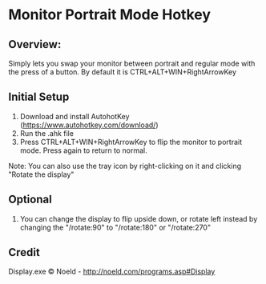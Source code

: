 # Monitor Portrait Mode Hotkey
## Overview:

Simply lets you swap your monitor between portrait and regular mode with the press of a button. By default it is CTRL+ALT+WIN+RightArrowKey


## Initial Setup
1. Download and install AutohotKey (https://www.autohotkey.com/download/)
2. Run the .ahk file
3. Press CTRL+ALT+WIN+RightArrowKey to flip the monitor to portrait mode. Press again to return to normal.

Note: You can also use the tray icon by right-clicking on it and clicking "Rotate the display"

## Optional
1. You can change the display to flip upside down, or rotate left instead by changing the "/rotate:90" to "/rotate:180" or "/rotate:270"

## Credit
Display.exe © Noeld - http://noeld.com/programs.asp#Display
